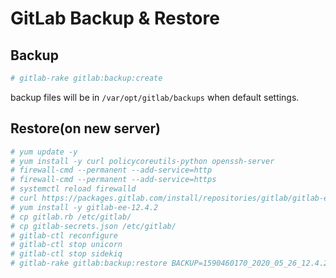 # GitLab Backup & Restore

## Backup

```bash
# gitlab-rake gitlab:backup:create
```

backup files will be in `/var/opt/gitlab/backups` when default settings.

## Restore(on new server)

```bash
# yum update -y
# yum install -y curl policycoreutils-python openssh-server
# firewall-cmd --permanent --add-service=http
# firewall-cmd --permanent --add-service=https
# systemctl reload firewalld
# curl https://packages.gitlab.com/install/repositories/gitlab/gitlab-ee/script.rpm.sh | sudo bash
# yum install -y gitlab-ee-12.4.2
# cp gitlab.rb /etc/gitlab/
# cp gitlab-secrets.json /etc/gitlab/
# gitlab-ctl reconfigure
# gitlab-ctl stop unicorn
# gitlab-ctl stop sidekiq
# gitlab-rake gitlab:backup:restore BACKUP=1590460170_2020_05_26_12.4.2-ee
```
